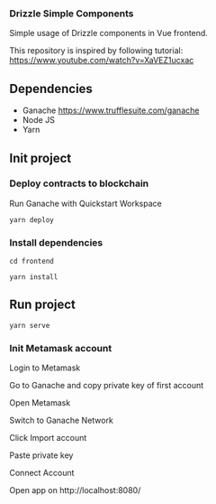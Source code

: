### Drizzle Simple Components
Simple usage of Drizzle components in Vue frontend.

This repository is inspired by following tutorial:
https://www.youtube.com/watch?v=XaVEZ1ucxac

## Dependencies
- Ganache https://www.trufflesuite.com/ganache
- Node JS
- Yarn


## Init project
### Deploy contracts to blockchain

Run Ganache with Quickstart Workspace

```yarn deploy```

### Install dependencies
```cd frontend```

```yarn install```


## Run project

```yarn serve```

### Init Metamask account

Login to Metamask

Go to Ganache and copy private key of first account

Open Metamask

Switch to Ganache Network

Click Import account

Paste private key

Connect Account

Open app on http://localhost:8080/

